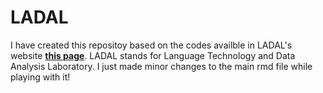 # LADAL
I have created this repositoy based on the codes availble in LADAL's website [**this page**](https://ladal.edu.au/regression.html). LADAL stands for Language Technology and Data Analysis Laboratory.
I just made minor changes to the main rmd file while playing with it! 
